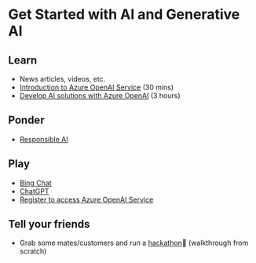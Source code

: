 # Get Started with AI and Generative AI

## Learn
  - News articles, videos, etc.
  - [Introduction to Azure OpenAI Service](https://learn.microsoft.com/en-us/training/modules/explore-azure-openai/) (30 mins)
  - [Develop AI solutions with Azure OpenAI](https://learn.microsoft.com/en-us/training/paths/develop-ai-solutions-azure-openai/) (3 hours)

## Ponder
  - [Responsible AI](https://www.microsoft.com/en-us/ai/responsible-ai)

## Play
  - [Bing Chat](https://www.bing.com/new)
  - [ChatGPT](https://chat.openai.com/)
  - [Register to access Azure OpenAI Service](https://aka.ms/oai/access)

## Tell your friends
  - Grab some mates/customers and run a [hackathon](https://aka.ms/ai-hackathon-starter-kit-video)🥷 (walkthrough from scratch)
